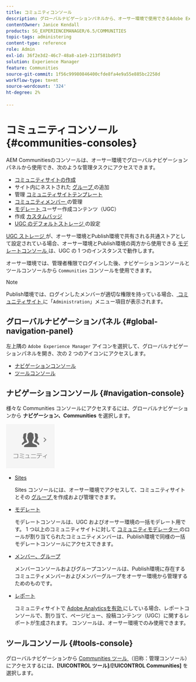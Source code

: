```yaml
---
title: コミュニティコンソール
description: グローバルナビゲーションパネルから、オーサー環境で使用できるAdobe Experience Manager コミュニティコンソールについて説明します。
contentOwner: Janice Kendall
products: SG_EXPERIENCEMANAGER/6.5/COMMUNITIES
topic-tags: administering
content-type: reference
role: Admin
exl-id: 36f2e3d2-46c7-48a8-a1e9-213f581bd9f3
solution: Experience Manager
feature: Communities
source-git-commit: 1f56c99980846400cfde8fa4e9a55e885bc2258d
workflow-type: tm+mt
source-wordcount: '324'
ht-degree: 2%

---
```


# コミュニティコンソール {#communities-consoles}

AEM Communitiesのコンソールは、オーサー環境でグローバルナビゲーションパネルから使用でき、次のような管理タスクにアクセスできます。

* [コミュニティサイトの作成](sites-console.md)
* サイト内にネストされた [ グループ ](groups.md) の追加
* 管理 [ コミュニティサイトテンプレート ](sites.md)
* [ コミュニティメンバー ](members.md) の管理
* [ モデレート ](moderate-ugc.md) ユーザー作成コンテンツ（UGC）
* 作成 [ カスタムバッジ ](badges.md)
* [UGC のデフォルトストレージ ](srp-config.md) の設定

[UGC ストレージ ](working-with-srp.md) が、オーサー環境とPublish環境で共有される共通ストアとして設定されている場合、オーサー環境とPublish環境の両方から使用できる [ モデレートコンソール ](moderation.md) は、UGC の 1 つのインスタンスで動作します。

オーサー環境では、管理者権限でログインした後、ナビゲーションコンソールとツールコンソールから `Communities` コンソールを使用できます。

>[!NOTE]
>
>Publish環境では、ログインしたメンバーが適切な権限を持っている場合、[ コミュニティサイト ](sites-console.md) に「`Administration`」メニュー項目が表示されます。

## グローバルナビゲーションパネル {#global-navigation-panel}

左上隅の `Adobe Experience Manager` アイコンを選択して、グローバルナビゲーションパネルを開き、次の 2 つのアイコンにアクセスします。

* [ナビゲーションコンソール](#navigation-console)
* [ツールコンソール](tools.md)

## ナビゲーションコンソール {#navigation-console}

様々な Communities コンソールにアクセスするには、グローバルナビゲーションから **ナビゲーション、Communities** を選択します。

![communities](assets/communities.png)

* [Sites](sites-console.md)

  Sites コンソールには、オーサー環境でアクセスして、コミュニティサイトとその [ グループ ](groups.md) を作成および管理できます。

* [モデレート](moderation.md)

  モデレートコンソールは、UGC およびオーサー環境の一括モデレート用です。 1 つ以上のコミュニティサイトに対して [ コミュニティモデレーター ](users.md#publishenvironmentusersandgroups) のロールが割り当てられたコミュニティメンバーは、Publish環境で同様の一括モデレートコンソールにアクセスできます。

* [メンバー、グループ](members.md)

  メンバーコンソールおよびグループコンソールは、Publish環境に存在するコミュニティメンバーおよびメンバーグループをオーサー環境から管理するためのものです。

* [レポート](reports.md)

  コミュニティサイトで [Adobe Analyticsを有効 ](sites-console.md#analytics) にしている場合、レポートコンソールで、割り当て、ページビュー、投稿コンテンツ（UGC）に関するレポートが生成されます。 コンソールは、オーサー環境でのみ使用できます。

## ツールコンソール {#tools-console}

グローバルナビゲーションから [Communities ツール ](tools.md) （旧称：管理コンソール）にアクセスするには、**[!UICONTROL ツール]**/**[!UICONTROL Communities]** を選択します。
